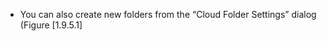 

-   You can also create new folders from the &ldquo;Cloud Folder Settings&rdquo;
    dialog (Figure&nbsp;[1.9.5.1]
